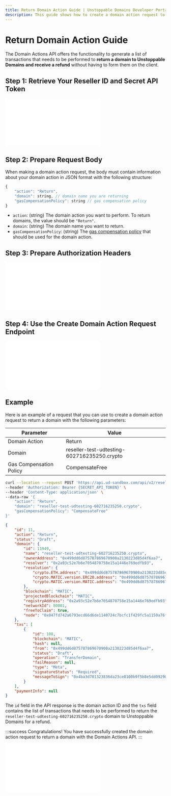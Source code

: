 ```yaml
---
title: Return Domain Action Guide | Unstoppable Domains Developer Portal
description: This guide shows how to create a domain action request to return a domain to Unstoppable Domains and receive a refund using the Domain Actions API.
---
```


# Return Domain Action Guide

The Domain Actions API offers the functionality to generate a list of transactions that needs to be performed to **return a domain to Unstoppable Domains and receive a refund** without having to form them on the client.

## Step 1: Retrieve Your Reseller ID and Secret API Token

<embed src="/snippets/_reseller-id-location.md" />

## Step 2: Prepare Request Body

When making a domain action request, the body must contain information about your domain action in JSON format with the following structure:

```javascript
{
    "action": "Return",
    "domain": string, // domain name you are returning
    "gasCompensationPolicy": string // gas compensation policy
}
```

* `action`: (string) The domain action you want to perform. To return domains, the value should be `"Return"`.
* `domain`: (string) The domain name you want to return.
* `gasCompensationPolicy`: (string) The [gas compensation policy](overview.md#gas-compensation-policies) that should be used for the domain action.

## Step 3: Prepare Authorization Headers

<embed src="/snippets/_auth-headers-preparation.md" />

## Step 4: Use the Create Domain Action Request Endpoint

<embed src="/snippets/_domain-actions-endpoint-usage.md" />

## Example

Here is an example of a request that you can use to create a domain action request to return a domain with the following parameters:

| Parameter | Value |
| - | - |
| Domain Action | Return |
| Domain | reseller-test-udtesting-602716235250.crypto |
| Gas Compensation Policy | CompensateFree |

```bash Request
curl --location --request POST 'https://api.ud-sandbox.com/api/v2/resellers/{PARTNER_RESELLERID}/actions' \
--header 'Authorization: Bearer {SECRET_API_TOKEN}' \
--header 'Content-Type: application/json' \
--data-raw '{
    "action": "Return",
    "domain": "reseller-test-udtesting-602716235250.crypto",
    "gasCompensationPolicy": "CompensateFree"
}'
```

```json Response
{
    "id": 11,
    "action": "Return",
    "status": "Draft",
    "domain": {
        "id": 11949,
        "name": "reseller-test-udtesting-602716235250.crypto",
        "ownerAddress": "0x499dd6d875787869670900a2130223d85d4f6aa7",
        "resolver": "0x2a93c52e7b6e7054870758e15a1446e769edfb93",
        "resolution": {
            "crypto.ETH.address": "0x499dd6d875787869670900a2130223d85d4f6aa7",
            "crypto.MATIC.version.ERC20.address": "0x499dd6d875787869670900a2130223d85d4f6aa7",
            "crypto.MATIC.version.MATIC.address": "0x499dd6d875787869670900a2130223d85d4f6aa7"
        },
        "blockchain": "MATIC",
        "projectedBlockchain": "MATIC",
        "registryAddress": "0x2a93c52e7b6e7054870758e15a1446e769edfb93",
        "networkId": 80001,
        "freeToClaim": true,
        "node": "0x047fd742a6793ecd66d6de1140724c7bcfc1f429fc5a1150a76f58877105b6da"
    },
    "txs": [
        {
            "id": 108,
            "blockchain": "MATIC",
            "hash": null,
            "from": "0x499dd6d875787869670900a2130223d85d4f6aa7",
            "status": "Draft",
            "operation": "TransferDomain",
            "failReason": null,
            "type": "Meta",
            "signatureStatus": "Required",
            "messageToSign": "0x4ba3d701323836da23ce8100b9f5b8e5dd09290d589f5c66e0d78a9c1bfb4778"
        }
    ],
    "paymentInfo": null
}
```

The `id` field in the API response is the domain action ID and the `txs` field contains the list of transactions that needs to be performed to return the `reseller-test-udtesting-602716235250.crypto` domain to Unstoppable Domains for a refund.

:::success Congratulations!
You have successfully created the domain action request to return a domain with the Domain Actions API.
:::

<embed src="/snippets/_discord.md" />
